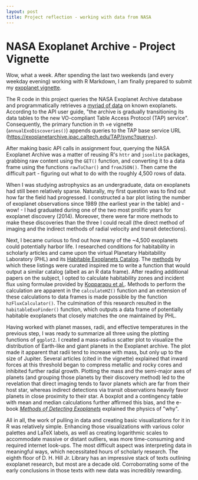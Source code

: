 ```yaml
---
layout: post
title: Project reflection - working with data from NASA
---
```


# NASA Exoplanet Archive - Project Vignette

Wow, what a week. After spending the last two weekends (and every weekday evening) working with R Markdown, I am finally prepared to submit my [exoplanet vignette](https://scimaksim.github.io/nasa-api-vignette/). 

The R code in this project queries the NASA Exoplanet Archive database and programmatically retrieves a [myriad of data](https://exoplanetarchive.ipac.caltech.edu/docs/API_PS_columns.html#addtldefault) on known exoplanets. According to the API user guide, "the archive is gradually transitioning its data tables to the new VO-compliant Table Access Protocol (TAP) service". Consequently, the primary function in th
=e vignette (`annualExoDiscoveries()`) appends queries to the TAP base service URL (https://exoplanetarchive.ipac.caltech.edu/TAP/sync?query=).

After making basic API calls in assignment four, querying the NASA Exoplanet Archive was a matter of reusing R's `httr` and `jsonlite` packages, grabbing raw content using the `GET()` function, and converting it to a data frame using the functions `rawToChar()` and `fromJSON()`. Then came the difficult part - figuring out what to do with the roughly 4,500 rows of data. 

When I was studying astrophysics as an undergraduate, data on exoplanets had still been relatively sparse. Naturally, my first question was to find out how far the field had progressed. I constructed a bar plot listing the number of exoplanet observations since 1989 (the earliest year in the table) and - wow! - I had graduated during one of the two most prolific years for exoplanet discovery (2014). Moreover, there were far more methods to make these discoveries than the three I could recall (the direct method of imaging and the indirect methods of radial velocity and transit detections).

Next, I became curious to find out how many of the ~4,500 exoplanets could potentially harbor life. I researched conditions for habitability in scholarly articles and came upon the virtual Planetary Habitability Laboratory (PHL) and its [Habitable Exoplanets Catalog](http://phl.upr.edu/projects/habitable-exoplanets-catalog). The [methods](http://phl.upr.edu/projects/habitable-exoplanets-catalog/methods) by which these listings were curated inspired me to write a function that would output a similar catalog (albeit as an R data frame). After reading additional papers on the subject, I opted to calculate habitability zones and incident flux using formulae provided by [Kopparapu et al.](https://iopscience.iop.org/article/10.1088/2041-8205/787/2/L29). Methods to perform the calculation are apparent in the `calculateHZ()` function and an extension of these calculations to data frames is made possible by the function `hzFluxCalculator()`. The culmination of this research resulted in the `habitableExoFinder()` function, which outputs a data frame of potentially habitable exoplanets that closely matches the one maintained by PHL.

Having worked with planet masses, radii, and effective temperatures in the previous step, I was ready to summarize all three using the plotting functions of `ggplot2`. I created a mass-radius scatter plot to visualize the distribution of Earth-like and giant planets in the Exoplanet archive. The plot made it apparent that radii tend to increase with mass, but only up to the size of Jupiter. Several articles (cited in the vignette) explained that inward forces at this threshold began to compress metallic and rocky cores and inhibited further radial growth. Plotting the mass and the semi-major axes of planets (and grouping those planets by their discovery method) led to the revelation that direct imaging tends to favor planets which are far from their host star, whereas indirect detections via transit observations heavily favor planets in close proximity to their star. A boxplot and a contingency table with mean and median calculations further affirmed this bias, and the e-book [_Methods of Detecting Exoplanets_](https://www.springer.com/gp/book/9783319274560) explained the physics of "why".

All in all, the work of pulling in data and creating basic visualizations for it in R was relatively simple. Enhancing those visualizations with various color palettes and LaTeX labels, as well as creating logarithmic scales to accommodate massive or distant outliers, was more time-consuming and required internet look-ups. The most difficult aspect was interpreting data in meaningful ways, which necessitated hours of scholarly research. The eighth floor of D. H. Hill Jr. Library has an impressive stack of texts outlining exoplanet research, but most are a decade old. Corroborrating some of the early conclusions in those texts with new data was incredibly rewarding.
 

